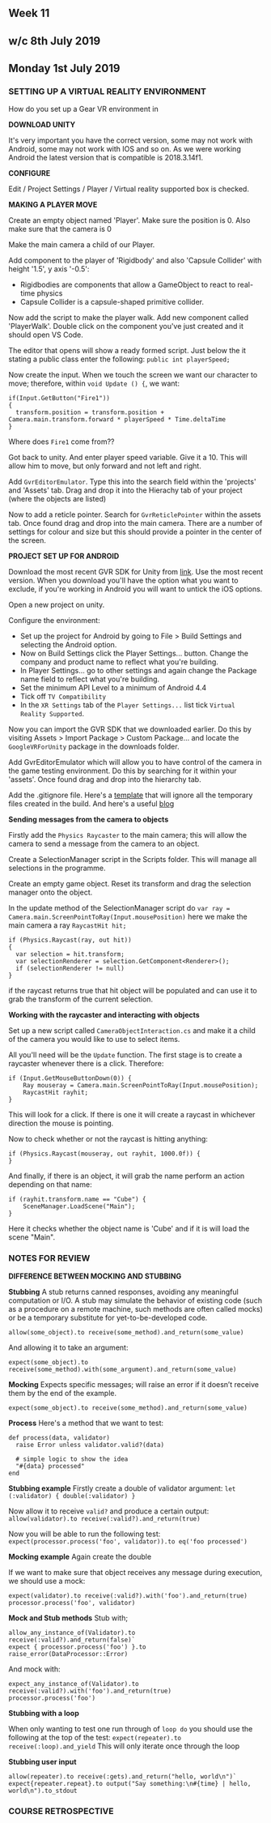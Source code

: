 ## Week 11
## w/c 8th July 2019

## Monday 1st July 2019

### SETTING UP A VIRTUAL REALITY ENVIRONMENT

How do you set up a Gear VR environment in 

**DOWNLOAD UNITY**

It's very important you have the correct version, some may not work with Android, some may not work with IOS and so on. As we were working Android the latest version that is compatible is 2018.3.14f1.

**CONFIGURE**

Edit / Project Settings / Player / Virtual reality supported box is checked.

**MAKING A PLAYER MOVE**

Create an empty object named 'Player'. Make sure the position is 0. Also make sure that the camera is 0

Make the main camera a child of our Player.

Add component to the player of 'Rigidbody' and also 'Capsule Collider' with height '1.5', y axis '-0.5':
- Rigidbodies are components that allow a GameObject to react to real-time physics
- Capsule Collider is a capsule-shaped primitive collider.

Now add the script to make the player walk. Add new component called 'PlayerWalk'. Double click on the component you've just created and it should open VS Code.

The editor that opens will show a ready formed script. Just below the it stating a public class enter the following:
`public int playerSpeed;`

Now create the input. When we touch the screen we want our character to move; therefore, within `void Update () {`, we want:
```
if(Input.GetButton("Fire1"))
{
  transform.position = transform.position + Camera.main.transform.forward * playerSpeed * Time.deltaTime
}
```
Where does `Fire1` come from??

Got back to unity. And enter player speed variable. Give it a 10. This will allow him to move, but only forward and not left and right.

Add `GvrEditorEmulator`. Type this into the search field within the 'projects' and 'Assets' tab. Drag and drop it into the Hierachy tab of your project (where the objects are listed)

Now to add a reticle pointer. Search for `GvrReticlePointer` within the assets tab. Once found drag and drop into the main camera. There are a number of settings for colour and size but this should provide a pointer in the center of the screen.

**PROJECT SET UP FOR ANDROID**

Download the most recent GVR SDK for Unity from [link](https://github.com/googlevr/gvr-unity-sdk/releases). Use the most recent version. When you download you'll have the option what you want to exclude, if you're working in Android you will want to untick the iOS options.

Open a new project on unity.

Configure the environment:
- Set up the project for Android by going to File > Build Settings and selecting the Android option.
- Now on Build Settings click the Player Settings... button. Change the company and product name to reflect what you're building.
- In Player Settings... go to other settings and again change the Package name field to reflect what you're building.
- Set the minimum API Level to a minimum of Android 4.4
- Tick off `TV Compatibility`
- In the `XR Settings` tab of the `Player Settings...` list tick `Virtual Reality Supported`.

Now you can import the GVR SDK that we downloaded earlier. Do this by visiting Assets > Import Package > Custom Package... and locate the `GoogleVRForUnity` package in the downloads folder.

Add GvrEditorEmulator which will allow you to have control of the camera in the game testing environment. Do this by searching for it within your 'assets'. Once found drag and drop into the hierarchy tab.

Add the .gitignore file. Here's a [template](https://github.com/github/gitignore/blob/master/Unity.gitignore) that will ignore all the temporary files created in the build. And here's a useful [blog](https://thoughtbot.com/blog/how-to-git-with-unity)

**Sending messages from the camera to objects**

Firstly add the `Physics Raycaster` to the main camera; this will allow the camera to send a message from the camera to an object.

Create a SelectionManager script in the Scripts folder. This will manage all selections in the programme.

Create an empty game object. Reset its transform and drag the selection manager onto the object.

In the update method of the SelectionManager script do
`var ray = Camera.main.ScreenPointToRay(Input.mousePosition)` here we make the main camera a ray
`RaycastHit hit;`
```
if (Physics.Raycast(ray, out hit))
{
  var selection = hit.transform;
  var selectionRenderer = selection.GetComponent<Renderer>();
  if (selectionRenderer != null)
}
```
 if the raycast returns true that hit object will be populated and can use it to grab the transform of the current selection.

 **Working with the raycaster and interacting with objects**

Set up a new script called `CameraObjectInteraction.cs` and make it a child of the camera you would like to use to select items.

All you'll need will be the `Update` function. The first stage is to create a raycaster whenever there is a click. Therefore:
```
if (Input.GetMouseButtonDown(0)) {
    Ray mouseray = Camera.main.ScreenPointToRay(Input.mousePosition);
    RaycastHit rayhit;
}
```
This will look for a click. If there is one it will create a raycast in whichever direction the mouse is pointing.

Now to check whether or not the raycast is hitting anything:
```
if (Physics.Raycast(mouseray, out rayhit, 1000.0f)) {
}
```

And finally, if there is an object, it will grab the name perform an action depending on that name:
```
if (rayhit.transform.name == "Cube") {
    SceneManager.LoadScene("Main");
}
```
Here it checks whether the object name is 'Cube' and if it is will load the scene "Main".

### NOTES FOR REVIEW

**DIFFERENCE BETWEEN MOCKING AND STUBBING**

**Stubbing**
A stub returns canned responses, avoiding any meaningful computation or I/O. A stub may simulate the behavior of existing code (such as a procedure on a remote machine, such methods are often called mocks) or be a temporary substitute for yet-to-be-developed code.

`allow(some_object).to receive(some_method).and_return(some_value)`

And allowing it to take an argument:

`expect(some_object).to receive(some_method).with(some_argument).and_return(some_value)`

**Mocking**
Expects specific messages; will raise an error if it doesn’t receive them by the end of the example.

`expect(some_object).to receive(some_method).and_return(some_value)`

**Process**
Here's a method that we want to test:
```
def process(data, validator)
  raise Error unless validator.valid?(data)

  # simple logic to show the idea
  "#{data} processed"
end
```

**Stubbing example**
Firstly create a double of validator argument:
`let (:validator) { double(:validator) }`

Now allow it to receive `valid?` and produce a certain output:
`allow(validator).to receive(:valid?).and_return(true)`

Now you will be able to run the following test:
`expect(processor.process('foo', validator)).to eq('foo processed')`

**Mocking example**
Again create the double

If we want to make sure that object receives any message during execution, we should use a mock:
```
expect(validator).to receive(:valid?).with('foo').and_return(true)
processor.process('foo', validator)
```

**Mock and Stub methods**
Stub with;
```
allow_any_instance_of(Validator).to receive(:valid?).and_return(false)`
expect { processor.process('foo') }.to raise_error(DataProcessor::Error)
```

And mock with:
```
expect_any_instance_of(Validator).to receive(:valid?).with('foo').and_return(true)
processor.process('foo')
```

**Stubbing with a loop**

When only wanting to test one run through of `loop do` you should use the following at the top of the test:
`expect(repeater).to receive(:loop).and_yield`
This will only iterate once through the loop

**Stubbing user input**

```
allow(repeater).to receive(:gets).and_return("hello, world\n")`
expect{repeater.repeat}.to output("Say something:\n#{time} | hello, world\n").to_stdout
```

### COURSE RETROSPECTIVE


